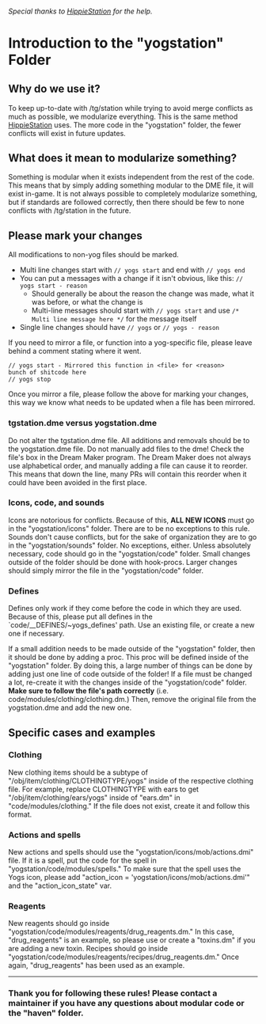 ###### Special thanks to [HippieStation](https://github.com/HippieStation/HippieStation/blob/master/hippiestation/README.md) for the help.

# Introduction to the "yogstation" Folder

## Why do we use it?

To keep up-to-date with /tg/station while trying to avoid merge conflicts as much as possible, we modularize everything. This is the same method [HippieStation](https://github.com/HippieStation/HippieStation/tree/master/hippiestation) uses. The more code in the "yogstation" folder, the fewer conflicts will exist in future updates.

## What does it mean to modularize something?

Something is modular when it exists independent from the rest of the code. This means that by simply adding something modular to the DME file, it will exist in-game. It is not always possible to completely modularize something, but if standards are followed correctly, then there should be few to none conflicts with /tg/station in the future.

## Please mark your changes

All modifications to non-yog files should be marked.

- Multi line changes start with `// yogs start` and end with `// yogs end`
- You can put a messages with a change if it isn't obvious, like this: `// yogs start - reason`
  - Should generally be about the reason the change was made, what it was before, or what the change is
  - Multi-line messages should start with `// yogs start` and use `/* Multi line message here */` for the message itself
- Single line changes should have `// yogs` or `// yogs - reason`

If you need to mirror a file, or function into a yog-specific file, please leave behind a comment stating where it went.

```
// yogs start - Mirrored this function in <file> for <reason>
bunch of shitcode here
// yogs stop
```

Once you mirror a file, please follow the above for marking your changes, this way we know what needs to be updated when a file has been mirrored.


### tgstation.dme versus yogstation.dme

Do not alter the tgstation.dme file. All additions and removals should be to the yogstation.dme file. Do not manually add files to the dme! Check the file's box in the Dream Maker program. The Dream Maker does not always use alphabetical order, and manually adding a file can cause it to reorder. This means that down the line, many PRs will contain this reorder when it could have been avoided in the first place.

### Icons, code, and sounds

Icons are notorious for conflicts. Because of this, **ALL NEW ICONS** must go in the "yogstation/icons" folder. There are to be no exceptions to this rule. Sounds don't cause conflicts, but for the sake of organization they are to go in the "yogstation/sounds" folder. No exceptions, either. Unless absolutely necessary, code should go in the "yogstation/code" folder. Small changes outside of the folder should be done with hook-procs. Larger changes should simply mirror the file in the "yogstation/code" folder.

### Defines

Defines only work if they come before the code in which they are used. Because of this, please put all defines in the `code/__DEFINES/~yogs_defines' path. Use an existing file, or create a new one if necessary.

If a small addition needs to be made outside of the "yogstation" folder, then it should be done by adding a proc. This proc will be defined inside of the "yogstation" folder. By doing this, a large number of things can be done by adding just one line of code outside of the folder! If a file must be changed a lot, re-create it with the changes inside of the "yogstation/code" folder. **Make sure to follow the file's path correctly** (i.e. code/modules/clothing/clothing.dm.) Then, remove the original file from the yogstation.dme and add the new one.

## Specific cases and examples

### Clothing

New clothing items should be a subtype of "/obj/item/clothing/CLOTHINGTYPE/yogs" inside of the respective clothing file. For example, replace CLOTHINGTYPE with ears to get "/obj/item/clothing/ears/yogs" inside of "ears.dm" in "code/modules/clothing." If the file does not exist, create it and follow this format.

### Actions and spells

New actions and spells should use the "yogstation/icons/mob/actions.dmi" file. If it is a spell, put the code for the spell in "yogstation/code/modules/spells." To make sure that the spell uses the Yogs icon, please add "action_icon = 'yogstation/icons/mob/actions.dmi'" and the "action_icon_state" var.

### Reagents

New reagents should go inside "yogstation/code/modules/reagents/drug_reagents.dm." In this case, "drug_reagents" is an example, so please use or create a "toxins.dm" if you are adding a new toxin. Recipes should go inside "yogstation/code/modules/reagents/recipes/drug_reagents.dm." Once again, "drug_reagents" has been used as an example.

---

### Thank you for following these rules! Please contact a maintainer if you have any questions about modular code or the "haven" folder.